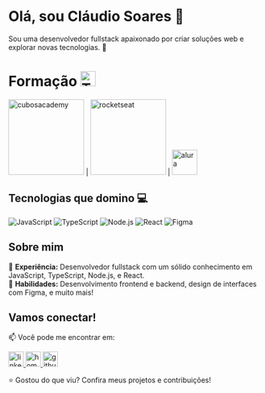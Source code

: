 # Olá, sou Cláudio Soares 👋

Sou uma desenvolvedor fullstack apaixonado por criar soluções web e explorar novas tecnologias. 🚀

# Formação  <img src="https://github.com/user-attachments/assets/082377b4-78c8-4a6e-b24c-c95bfb6799dc" alt="TypeScript"  width="30" />

<div>
  <img src="https://cdn.prod.website-files.com/6092ed75cac3156e208ac5e9/60930427ef6bdd04bf838d53_logo-horizontal-academy2.svg" alt="cubosacademy" width="150" />   
  |
  <img src="https://www.rocketseat.com.br/_next/static/media/rocketseat-logo.a329c198.svg" alt="rocketseat" width="150" />
  |
  <img src="https://www.alura.com.br/assets/img/home/alura-logo.1720710818.svg" alt="alura" width="50" />
</div>

## Tecnologias que domino 💻

  <!-- JavaScript -->
<img src="https://img.shields.io/badge/JavaScript-F7DF1C?style=flat-square&logo=javascript&logoColor=black" alt="JavaScript" />

<!-- TypeScript -->
<img src="https://img.shields.io/badge/TypeScript-3178C6?style=flat-square&logo=typescript&logoColor=white" alt="TypeScript" />

<!-- Node.js -->
<img src="https://img.shields.io/badge/Node.js-339933?style=flat-square&logo=nodedotjs&logoColor=white" alt="Node.js" />

<!-- React -->
<img src="https://img.shields.io/badge/React-61DAFB?style=flat-square&logo=react&logoColor=black" alt="React" />

<!-- Figma -->
<img src="https://img.shields.io/badge/Figma-F24E1E?style=flat-square&logo=figma&logoColor=white" alt="Figma" />
  
</div>



## Sobre mim

🔹 **Experiência:** Desenvolvedor fullstack com um sólido conhecimento em JavaScript, TypeScript, Node.js, e React.  
🔹 **Habilidades:** Desenvolvimento frontend e backend, design de interfaces com Figma, e muito mais!

## Vamos conectar!

📫 Você pode me encontrar em:

<a href="https://www.linkedin.com/in/claudio-soares-dev/"> <img src="https://github.com/user-attachments/assets/6d633f47-a33f-4582-9edb-3027d9edd450" alt="linkedin" width="30" /> </a>
<a href="https://claudio-soares-fullstack.vercel.app/"> <img src="https://github.com/user-attachments/assets/56d4b7b7-14e3-491d-95a5-19a76f7e0e32" alt="homepage" width="30" /> </a>
<a href="https://github.com/claudioares"> <img src="https://github.com/user-attachments/assets/d86d5657-7d7f-4ebf-85c6-7cc5047898e8" alt="github" width="30" /> </a>



⭐️ Gostou do que viu? Confira meus projetos e contribuições!

